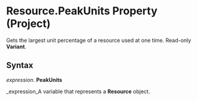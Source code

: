 
# Resource.PeakUnits Property (Project)

Gets the largest unit percentage of a resource used at one time. Read-only  **Variant**.


## Syntax

 _expression_. **PeakUnits**

 _expression_A variable that represents a  **Resource** object.

